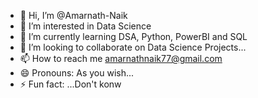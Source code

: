 - 👋 Hi, I’m @Amarnath-Naik
- 👀 I’m interested in Data Science
- 🌱 I’m currently learning DSA, Python, PowerBI and SQL
- 💞️ I’m looking to collaborate on Data Science Projects...
- 📫 How to reach me amarnathnaik77@gmail.com
- 😄 Pronouns: As you wish...
- ⚡ Fun fact: ...Don't konw

<!---
Amarnath-Naik/Amarnath-Naik is a ✨ special ✨ repository because its `README.md` (this file) appears on your GitHub profile.
You can click the Preview link to take a look at your changes.
--->
